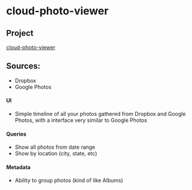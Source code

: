 # cloud-photo-viewer

## Project
[cloud-photo-viewer](https://github.com/tolicodes/cloud-photo-viewer)

## Sources:
* Dropbox
* Google Photos

#### UI 
- Simple timeline of all your photos gathered from Dropbox and Google Photos, with a interface very similar to Google Photos

#### Queries
  - Show all photos from date range
  - Show by location (city, state, etc)

#### Metadata
  - Ability to group photos (kind of like Albums)